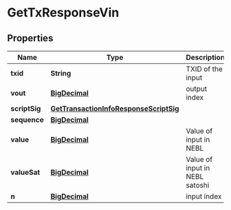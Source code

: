 
# GetTxResponseVin

## Properties
Name | Type | Description | Notes
------------ | ------------- | ------------- | -------------
**txid** | **String** | TXID of the input |  [optional]
**vout** | [**BigDecimal**](BigDecimal.md) | output index |  [optional]
**scriptSig** | [**GetTransactionInfoResponseScriptSig**](GetTransactionInfoResponseScriptSig.md) |  |  [optional]
**sequence** | [**BigDecimal**](BigDecimal.md) |  |  [optional]
**value** | [**BigDecimal**](BigDecimal.md) | Value of input in NEBL |  [optional]
**valueSat** | [**BigDecimal**](BigDecimal.md) | Value of input in NEBL satoshi |  [optional]
**n** | [**BigDecimal**](BigDecimal.md) | input index |  [optional]



